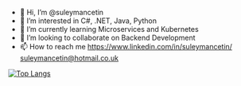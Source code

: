 - 👋 Hi, I’m @suleymancetin
- 👀 I’m interested in C#, .NET, Java, Python
- 🌱 I’m currently learning Microservices and Kubernetes
- 💞️ I’m looking to collaborate on Backend Development
- 📫 How to reach me 
https://www.linkedin.com/in/suleymancetin/
suleymancetin@hotmail.co.uk

[![Top Langs](https://github-readme-stats.vercel.app/api/top-langs/?username=suleymancetin&layout=compact&hide=css,html)](https://github.com/suleymancetin/github-readme-stats)
